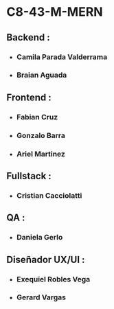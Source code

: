 # C8-43-M-MERN

## Backend :

* ### Camila Parada Valderrama
* ### Braian Aguada

## Frontend :

* ### Fabian Cruz
* ### Gonzalo Barra
* ### Ariel Martinez

## Fullstack :

* ### Cristian Cacciolatti

## QA :

* ### Daniela Gerlo

## Diseñador UX/UI :

* ### Exequiel Robles Vega
* ### Gerard Vargas

